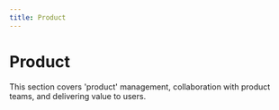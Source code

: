 ```yaml
---
title: Product
---
```


# Product

This section covers 'product' management, collaboration with product teams, and delivering value to users. 
